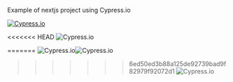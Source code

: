 Example of nextjs project using Cypress.io

<!---Start place for the badge -->
[![Cypress.io](https://img.shields.io/badge/tested%20with-Cypress-04C38E.svg)](https://www.cypress.io/)

<!---End place for the badge -->
<<<<<<< HEAD
![Cypress.io](https://img.shields.io/badge/tested%20with-Cypress-04C38E.svg)

=======
![Cypress.io](https://img.shields.io/badge/tested%20with-Cypress-04C38E.svg)![Cypress.io](https://thumbs.dreamstime.com/b/succes-19684178.jpg)
>>>>>>> 6ed50ed3b88a125de92739bad9f82979f92072d1
![Cypress.io](https://thumbs.dreamstime.com/b/succes-19684178.jpg)